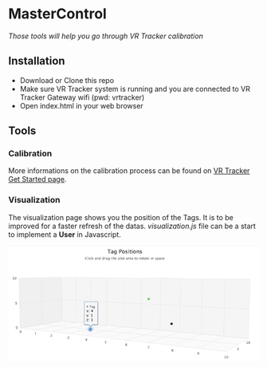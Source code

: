 # MasterControl

*Those tools will help you go through VR Tracker calibration*

## Installation
* Download or Clone this repo
* Make sure VR Tracker system is running and you are connected to VR Tracker Gateway wifi (pwd: vrtracker)
* Open index.html in your web browser

## Tools
### Calibration
More informations on the calibration process can be found on [VR Tracker Get Started page](https://vrtracker.xyz/getstarted/).
### Visualization
The visualization page shows you the position of the Tags. It is to be improved for a faster refresh of the datas.
*visualization.js* file can be a start to implement a **User** in Javascript.

![Visualizer](/img/visualizer.png)

